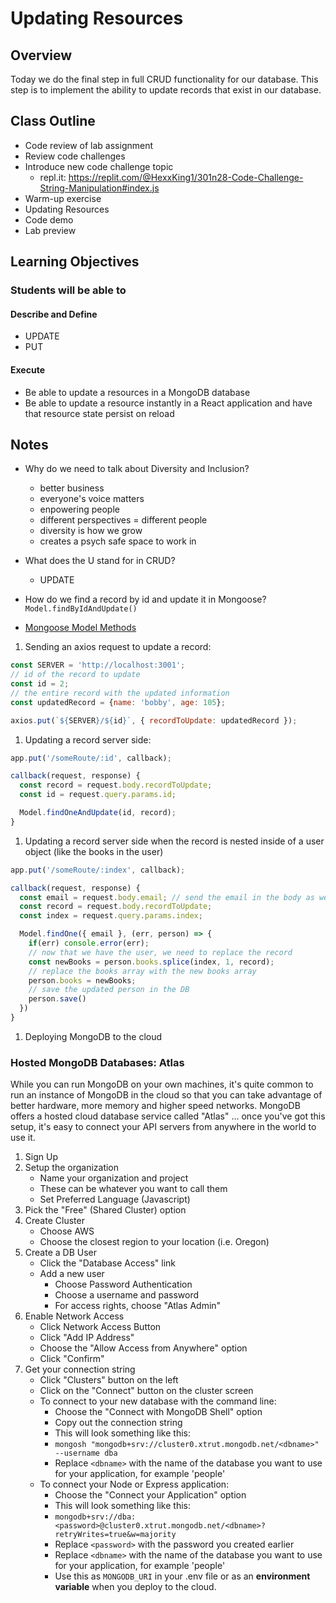# Updating Resources

## Overview

Today we do the final step in full CRUD functionality for our database. This step is to implement the ability to update records that exist in our database.

## Class Outline

- Code review of lab assignment
- Review code challenges
- Introduce new code challenge topic
  - repl.it: <https://replit.com/@HexxKing1/301n28-Code-Challenge-String-Manipulation#index.js>
- Warm-up exercise
- Updating Resources
- Code demo
- Lab preview

## Learning Objectives

### Students will be able to

#### Describe and Define

- UPDATE
- PUT

#### Execute

- Be able to update a resources in a MongoDB database
- Be able to update a resource instantly in a React application and have that resource state persist on reload

## Notes

- Why do we need to talk about Diversity and Inclusion?
  - better business
  - everyone's voice matters
  - enpowering people
  - different perspectives = different people
  - diversity is how we grow
  - creates a psych safe space to work in

- What does the U stand for in CRUD?
  - UPDATE

- How do we find a record by id and update it in Mongoose?
  `Model.findByIdAndUpdate()`

- [Mongoose Model Methods](https://mongoosejs.com/docs/api/model.html)

1. Sending an axios request to update a record:

  ```javaScript
  const SERVER = 'http://localhost:3001';
  // id of the record to update
  const id = 2;
  // the entire record with the updated information
  const updatedRecord = {name: 'bobby', age: 105};

  axios.put(`${SERVER}/${id}`, { recordToUpdate: updatedRecord });
  ```

1. Updating a record server side:

  ```javaScript
  app.put('/someRoute/:id', callback);

  callback(request, response) {
    const record = request.body.recordToUpdate;
    const id = request.query.params.id;

    Model.findOneAndUpdate(id, record);
  }
  ```

1. Updating a record server side when the record is nested inside of a user object (like the books in the user)

  ```javaScript
  app.put('/someRoute/:index', callback);

  callback(request, response) {
    const email = request.body.email; // send the email in the body as well as the record
    const record = request.body.recordToUpdate;
    const index = request.query.params.index;

    Model.findOne({ email }, (err, person) => {
      if(err) console.error(err);
      // now that we have the user, we need to replace the record
      const newBooks = person.books.splice(index, 1, record);
      // replace the books array with the new books array
      person.books = newBooks;
      // save the updated person in the DB
      person.save()
    })
  }
  ```

1. Deploying MongoDB to the cloud

### Hosted MongoDB Databases: Atlas

While you can run MongoDB on your own machines, it's quite common to run an instance of MongoDB in the cloud so that you can take advantage of better hardware, more memory and higher speed networks. MongoDB offers a hosted cloud database service called "Atlas" ... once you've got this setup, it's easy to connect your API servers from anywhere in the world to use it.

1. Sign Up
1. Setup the organization
   - Name your organization and project
   - These can be whatever you want to call them
   - Set Preferred Language (Javascript)
1. Pick the "Free" (Shared Cluster) option
1. Create Cluster
   - Choose AWS
   - Choose the closest region to your location (i.e. Oregon)
1. Create a DB User
   - Click the "Database Access" link
   - Add a new user
     - Choose Password Authentication
     - Choose a username and password
     - For access rights, choose "Atlas Admin"
1. Enable Network Access
   - Click Network Access Button
   - Click "Add IP Address"
   - Choose the "Allow Access from Anywhere" option
   - Click "Confirm"
1. Get your connection string
   - Click "Clusters" button on the left
   - Click on the "Connect" button on the cluster screen
   - To connect to your new database with the command line:
     - Choose the "Connect with MongoDB Shell" option
     - Copy out the connection string
     - This will look something like this:
     - `mongosh "mongodb+srv://cluster0.xtrut.mongodb.net/<dbname>" --username dba`
     - Replace `<dbname>` with the name of the database you want to use for your application, for example 'people'
   - To connect your Node or Express application:
     - Choose the "Connect your Application" option
     - This will look something like this:
     - `mongodb+srv://dba:<password>@cluster0.xtrut.mongodb.net/<dbname>?retryWrites=true&w=majority`
     - Replace `<password>` with the password you created earlier
     - Replace `<dbname>` with the name of the database you want to use for your application, for example 'people'
     - Use this as  `MONGODB_URI` in your .env file or as an **environment variable** when you deploy to the cloud.

